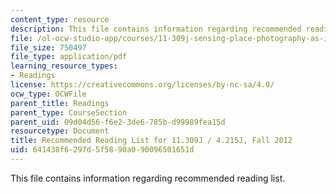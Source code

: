 ```yaml
---
content_type: resource
description: This file contains information regarding recommended reading list.
file: /ol-ocw-studio-app/courses/11-309j-sensing-place-photography-as-inquiry-fall-2012/641438f6297d5f5890a090096501651d_MIT11_309JF12_recomndreads.pdf
file_size: 750497
file_type: application/pdf
learning_resource_types:
- Readings
license: https://creativecommons.org/licenses/by-nc-sa/4.0/
ocw_type: OCWFile
parent_title: Readings
parent_type: CourseSection
parent_uid: 09d04d56-f6e2-3de6-785b-d99989fea15d
resourcetype: Document
title: Recommended Reading List for 11.309J / 4.215J, Fall 2012
uid: 641438f6-297d-5f58-90a0-90096501651d
---
```

This file contains information regarding recommended reading list.